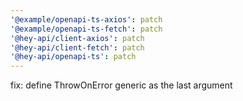 ```yaml
---
'@example/openapi-ts-axios': patch
'@example/openapi-ts-fetch': patch
'@hey-api/client-axios': patch
'@hey-api/client-fetch': patch
'@hey-api/openapi-ts': patch
---
```


fix: define ThrowOnError generic as the last argument

